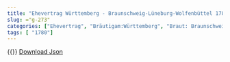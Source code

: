 ```yaml
---
title: "Ehevertrag Württemberg - Braunschweig-Lüneburg-Wolfenbüttel 1780"
slug: ="g-273"
categories: ["Ehevertrag", "Bräutigam:Württemberg", "Braut: Braunschweig-Lüneburg-Wolfenbüttel", "Eheschließung vollzogen?:Ja", "verschiedenkonfessionelle Ehe?:Nein", "Dynastie Bräutigam:Württemberg", "Akteur Bräutigam:Württemberg", "Akteur Braut:Braunschweig-Bevern", "Textbezug?:nein", "Ständisch?:nein", "Ratifikation?:nein", "Sonstiges?:nein", "Bräutigam:Württemberg", "Braut: Braunschweig-Lüneburg-Wolfenbüttel"]
tags: [ "1780"]
---
```

<!--more-->
{{<v32>}}
[Download Json](/vertraege/vertrag-273.json)